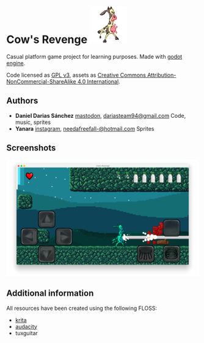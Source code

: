 # Cow's Revenge ![](Sprites/Charasets/Player/idle/player_idle1.png)

Casual platform game project for learning purposes. Made with [godot engine](https://godotengine.org/).

Code licensed as [GPL v3](LICENSE_CODE), assets as [Creative Commons Attribution-NonCommercial-ShareAlike 4.0 International](https://creativecommons.org/licenses/by-nc-sa/4.0/).

## Authors
  - **Daniel Darias Sánchez** [mastodon](https://mastodon.social/@darias), dariasteam94@gmail.com
      Code, music, sprites
  - **Yanara** [instagram](https://www.instagram.com/needafreefall/), needafreefall-@hotmail.com
        Sprites

## Screenshots

![](Screenshots/1.png)

## Additional information
All resources have been created using the following FLOSS:

- [krita](https://krita.org/en/)
- [audacity](http://www.audacityteam.org/)
- tuxguitar
